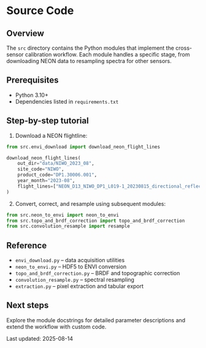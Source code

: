 # Source Code

## Overview
The `src` directory contains the Python modules that implement the cross-sensor
calibration workflow. Each module handles a specific stage, from downloading
NEON data to resampling spectra for other sensors.

## Prerequisites
- Python 3.10+
- Dependencies listed in `requirements.txt`

## Step-by-step tutorial
1. Download a NEON flightline:

```python
from src.envi_download import download_neon_flight_lines

download_neon_flight_lines(
    out_dir="data/NIWO_2023_08",
    site_code="NIWO",
    product_code="DP1.30006.001",
    year_month="2023-08",
    flight_lines=["NEON_D13_NIWO_DP1_L019-1_20230815_directional_reflectance"],
)
```

2. Convert, correct, and resample using subsequent modules:

```python
from src.neon_to_envi import neon_to_envi
from src.topo_and_brdf_correction import topo_and_brdf_correction
from src.convolution_resample import resample
```

## Reference
- `envi_download.py` – data acquisition utilities
- `neon_to_envi.py` – HDF5 to ENVI conversion
- `topo_and_brdf_correction.py` – BRDF and topographic correction
- `convolution_resample.py` – spectral resampling
- `extraction.py` – pixel extraction and tabular export

## Next steps
Explore the module docstrings for detailed parameter descriptions and extend
the workflow with custom code.

Last updated: 2025-08-14
